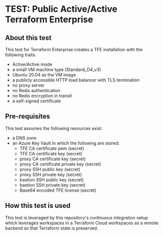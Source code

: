 # TEST: Public Active/Active Terraform Enterprise

## About this test

This test for Terraform Enterprise creates a TFE
installation with the following traits.

- Active/Active mode
- a small VM machine type (Standard_D4_v3)
- Ubuntu 20.04 as the VM image
- a publicly accessible HTTP load balancer with TLS termination
- no proxy server
- no Redis authentication
- no Redis encryption in transit
- a self-signed certificate

## Pre-requisites

This test assumes the following resources exist.

- a DNS zone
- an Azure Key Vault in which the following are stored:
  - TFE CA certificate pem (secret)
  - TFE CA certificate key (secret)
  - proxy CA certificate key (secret)
  - proxy CA certificate private key (secret)
  - proxy SSH public key (secret)
  - proxy SSH private key (secret)
  - bastion SSH public key (secret)
  - bastion SSH private key (secret)
  - Base64 encoded TFE license (secret)

## How this test is used

This test is leveraged by this repository's continuous integration setup which
leverages workspaces in a Terraform Cloud workspaces as a remote backend so that
Terraform state is preserved.
